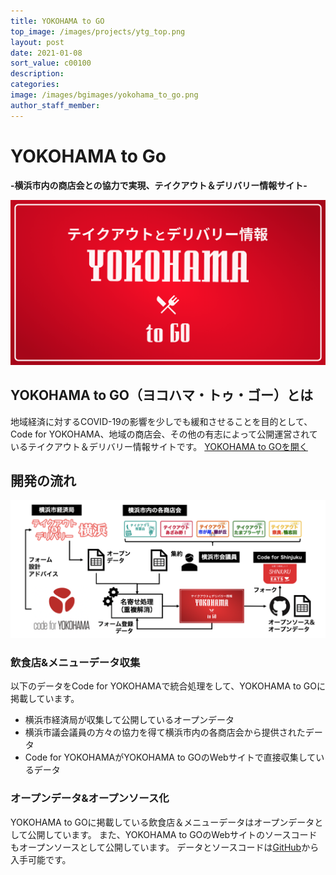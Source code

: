 ```yaml
---
title: YOKOHAMA to GO
top_image: /images/projects/ytg_top.png
layout: post
date: 2021-01-08
sort_value: c00100
description: 
categories:
image: /images/bgimages/yokohama_to_go.png
author_staff_member:
---
```


# YOKOHAMA to Go

**-横浜市内の商店会との協力で実現、テイクアウト＆デリバリー情報サイト-**

![](/images/projects/ytg_ogp.png)

## YOKOHAMA to GO（ヨコハマ・トゥ・ゴー）とは
地域経済に対するCOVID-19の影響を少しでも緩和させることを目的として、Code for YOKOHAMA、地域の商店会、その他の有志によって公開運営されているテイクアウト＆デリバリー情報サイトです。
[YOKOHAMA to GOを開く](https://to-go.yokohama/)

## 開発の流れ
![](/images/projects/ytg_relation.png)

### 飲食店&メニューデータ収集
以下のデータをCode for YOKOHAMAで統合処理をして、YOKOHAMA to GOに掲載しています。
- 横浜市経済局が収集して公開しているオープンデータ
- 横浜市議会議員の方々の協力を得て横浜市内の各商店会から提供されたデータ
- Code for YOKOHAMAがYOKOHAMA to GOのWebサイトで直接収集しているデータ

### オープンデータ&オープンソース化
YOKOHAMA to GOに掲載している飲食店＆メニューデータはオープンデータとして公開しています。
また、YOKOHAMA to GOのWebサイトのソースコードもオープンソースとして公開しています。
データとソースコードは[GitHub](https://github.com/Code4Yokohama/yokohama-to-go)から入手可能です。
